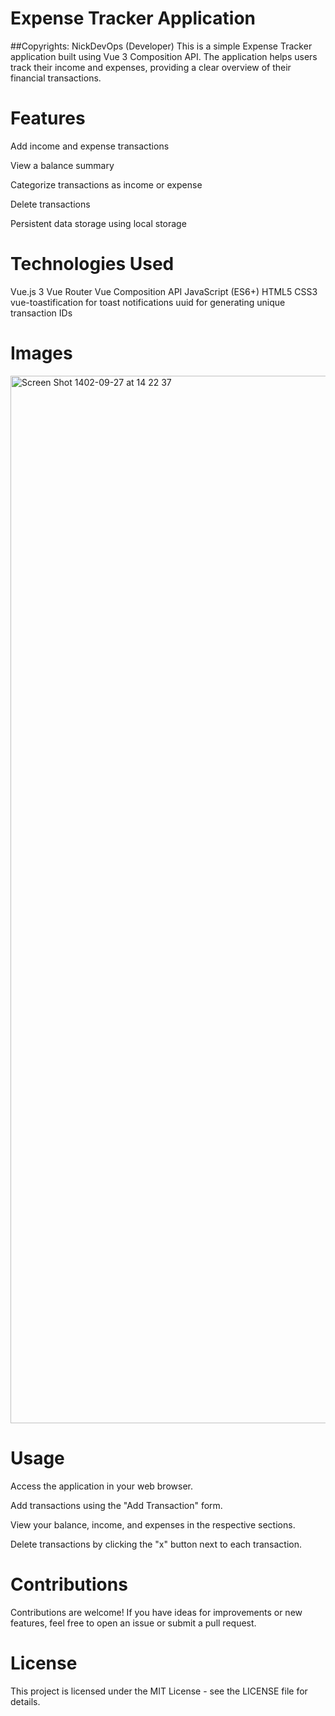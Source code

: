 # Expense Tracker Application
##Copyrights: NickDevOps (Developer)
This is a simple Expense Tracker application built using Vue 3 Composition API. The application helps users track their income and expenses, providing a clear overview of their financial transactions.

# Features
Add income and expense transactions

View a balance summary

Categorize transactions as income or expense

Delete transactions

Persistent data storage using local storage

# Technologies Used
Vue.js 3
Vue Router
Vue Composition API
JavaScript (ES6+)
HTML5
CSS3
vue-toastification for toast notifications
uuid for generating unique transaction IDs

# Images
<img width="1676" alt="Screen Shot 1402-09-27 at 14 22 37" src="https://github.com/Emmanuel687/Vue3--Practise-CRUD/assets/93251478/67be896e-65f3-4650-a9a6-b3edcf3d3802">

# Usage
Access the application in your web browser.

Add transactions using the "Add Transaction" form.

View your balance, income, and expenses in the respective sections.

Delete transactions by clicking the "x" button next to each transaction.

# Contributions
Contributions are welcome! If you have ideas for improvements or new features, feel free to open an issue or submit a pull request.

# License
This project is licensed under the MIT License - see the LICENSE file for details.






